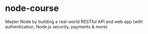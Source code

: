 # node-course
Master Node by building a real-world RESTful API and web app (with authentication, Node.js security, payments &amp; more)
